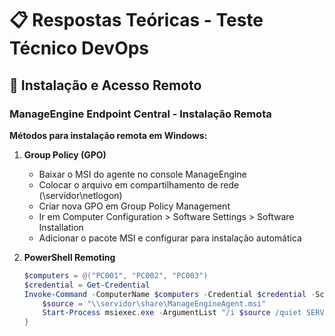 # 📋 Respostas Teóricas - Teste Técnico DevOps

## 🔧 Instalação e Acesso Remoto

### ManageEngine Endpoint Central - Instalação Remota

**Métodos para instalação remota em Windows:**

1. **Group Policy (GPO)**
   - Baixar o MSI do agente no console ManageEngine
   - Colocar o arquivo em compartilhamento de rede (\\servidor\netlogon\)
   - Criar nova GPO em Group Policy Management
   - Ir em Computer Configuration > Software Settings > Software Installation
   - Adicionar o pacote MSI e configurar para instalação automática

2. **PowerShell Remoting**
   ```powershell
   $computers = @("PC001", "PC002", "PC003")
   $credential = Get-Credential
   Invoke-Command -ComputerName $computers -Credential $credential -ScriptBlock {
       $source = "\\servidor\share\ManageEngineAgent.msi"
       Start-Process msiexec.exe -ArgumentList "/i $source /quiet SERVER_NAME=servidor.empresa.com" -Wait
   }

